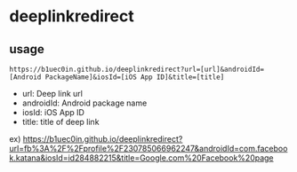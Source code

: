 # deeplinkredirect

## usage
```
https://b1uec0in.github.io/deeplinkredirect?url=[url]&androidId=[Android PackageName]&iosId=[iOS App ID]&title=[title]
```

* url: Deep link url
* androidId: Android package name
* iosId: iOS App ID
* title: title of deep link

ex)
https://b1uec0in.github.io/deeplinkredirect?url=fb%3A%2F%2Fprofile%2F230785066962247&androidId=com.facebook.katana&iosId=id284882215&title=Google.com%20Facebook%20page

